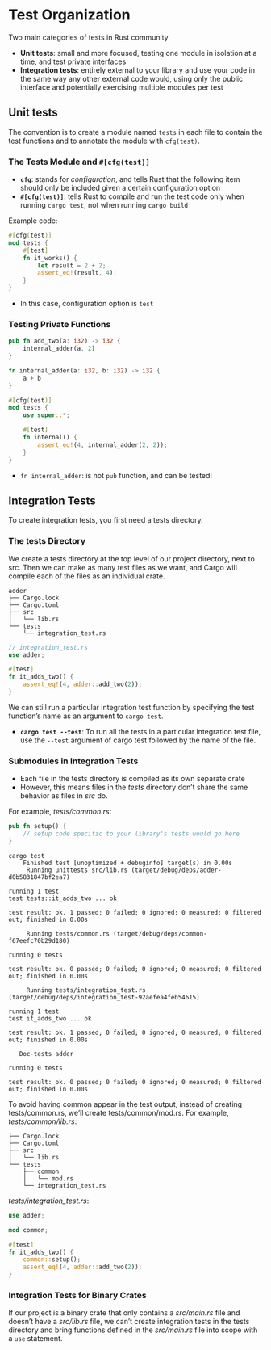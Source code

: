 # Test Organization
Two main categories of tests in Rust community
- **Unit tests**: small and more focused, testing one module in isolation at a time, and test private interfaces
- **Integration tests**: entirely external to your library and use your code in the same way any other external code would, using only the public interface and potentially exercising multiple modules per test

## Unit tests
The convention is to create a module named `tests` in each file to contain the test functions and to annotate the module with `cfg(test)`.

### The Tests Module and `#[cfg(test)]`
- **`cfg`**: stands for *configuration*, and tells Rust that the following item should only be included given a certain configuration option
- **`#[cfg(test)]`**: tells Rust to compile and run the test code only when running `cargo test`, not when running `cargo build`

Example code:
```rust
#[cfg(test)]
mod tests {
    #[test]
    fn it_works() {
        let result = 2 + 2;
        assert_eq!(result, 4);
    }
}
```
- In this case, configuration option is `test`

### Testing Private Functions
```rust
pub fn add_two(a: i32) -> i32 {
    internal_adder(a, 2)
}

fn internal_adder(a: i32, b: i32) -> i32 {
    a + b
}

#[cfg(test)]
mod tests {
    use super::*;

    #[test]
    fn internal() {
        assert_eq!(4, internal_adder(2, 2));
    }
}
```
- `fn internal_adder`: is not `pub` function, and can be tested!

## Integration Tests
To create integration tests, you first need a tests directory.
### The tests Directory
We create a tests directory at the top level of our project directory, next to src.
Then we can make as many test files as we want, and Cargo will compile each of the files as an individual crate.
```
adder
├── Cargo.lock
├── Cargo.toml
├── src
│   └── lib.rs
└── tests
    └── integration_test.rs
```

```rust
// integration_test.rs
use adder;

#[test]
fn it_adds_two() {
    assert_eq!(4, adder::add_two(2));
}
```

We can still run a particular integration test function by specifying the test function’s name as an argument to `cargo test`.
- **`cargo test --test`**: To run all the tests in a particular integration test file, use the `--test` argument of cargo test followed by the name of the file.

### Submodules in Integration Tests
- Each file in the tests directory is compiled as its own separate crate
- However, this means files in the *tests* directory don’t share the same behavior as files in *src* do.

For example, *tests/common.rs*:
```rust
pub fn setup() {
    // setup code specific to your library's tests would go here
}
```

```shell
cargo test 
    Finished test [unoptimized + debuginfo] target(s) in 0.00s
     Running unittests src/lib.rs (target/debug/deps/adder-d0b5831847bf2ea7)

running 1 test
test tests::it_adds_two ... ok

test result: ok. 1 passed; 0 failed; 0 ignored; 0 measured; 0 filtered out; finished in 0.00s

     Running tests/common.rs (target/debug/deps/common-f67eefc70b29d180)

running 0 tests

test result: ok. 0 passed; 0 failed; 0 ignored; 0 measured; 0 filtered out; finished in 0.00s

     Running tests/integration_test.rs (target/debug/deps/integration_test-92aefea4feb54615)

running 1 test
test it_adds_two ... ok

test result: ok. 1 passed; 0 failed; 0 ignored; 0 measured; 0 filtered out; finished in 0.00s

   Doc-tests adder

running 0 tests

test result: ok. 0 passed; 0 failed; 0 ignored; 0 measured; 0 filtered out; finished in 0.00s
```

To avoid having common appear in the test output, instead of creating tests/common.rs, we’ll create tests/common/mod.rs. 
For example, *tests/common/lib.rs*:
```
├── Cargo.lock
├── Cargo.toml
├── src
│   └── lib.rs
└── tests
    ├── common
    │   └── mod.rs
    └── integration_test.rs
```

*tests/integration_test.rs*:
```rust
use adder;

mod common;

#[test]
fn it_adds_two() {
    common::setup();
    assert_eq!(4, adder::add_two(2));
}
```

### Integration Tests for Binary Crates
If our project is a binary crate that only contains a *src/main.rs* file and doesn’t have a *src/lib.rs* file, we can’t create integration tests in the tests directory and bring functions defined in the *src/main.rs* file into scope with a `use` statement.
